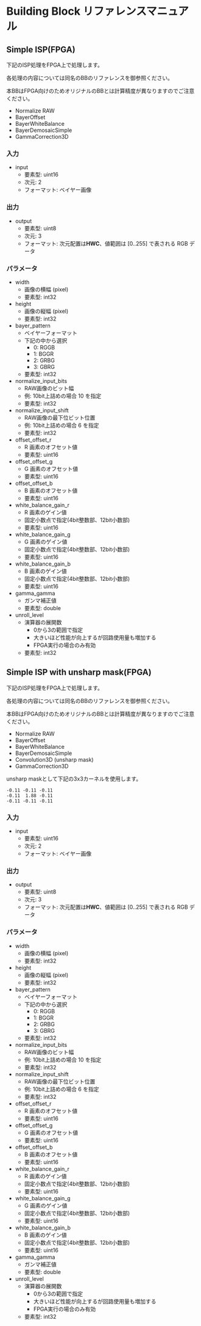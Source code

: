 # Building Block リファレンスマニュアル
<!-- ion-bb-fpga -->

## Simple ISP(FPGA)

下記のISP処理をFPGA上で処理します。

各処理の内容については同名のBBのリファレンスを御参照ください。

本BBはFPGA向けのためオリジナルのBBとは計算精度が異なりますのでご注意ください。

- Normalize RAW
- BayerOffset
- BayerWhiteBalance
- BayerDemosaicSimple
- GammaCorrection3D

### 入力

- input
  - 要素型: uint16
  - 次元: 2
  - フォーマット: ベイヤー画像

### 出力

- output
  - 要素型: uint8
  - 次元: 3
  - フォーマット: 次元配置は**HWC**、値範囲は [0..255] で表される RGB データ

### パラメータ

- width
  - 画像の横幅 (pixel)
  - 要素型: int32
- height
  - 画像の縦幅 (pixel)
  - 要素型: int32
- bayer_pattern
  - ベイヤーフォーマット
  - 下記の中から選択
    - 0: RGGB
    - 1: BGGR
    - 2: GRBG
    - 3: GBRG
  - 要素型: int32
- normalize_input_bits
  - RAW画像のビット幅
  - 例: 10bit上詰めの場合 10 を指定
  - 要素型: int32
- normalize_input_shift
  - RAW画像の最下位ビット位置
  - 例: 10bit上詰めの場合 6 を指定
  - 要素型: int32
- offset_offset_r
  - R 画素のオフセット値
  - 要素型: uint16
- offset_offset_g
  - G 画素のオフセット値
  - 要素型: uint16
- offset_offset_b
  - B 画素のオフセット値
  - 要素型: uint16
- white_balance_gain_r
  - R 画素のゲイン値
  - 固定小数点で指定(4bit整数部、12bit小数部)
  - 要素型: uint16
- white_balance_gain_g
  - G 画素のゲイン値
  - 固定小数点で指定(4bit整数部、12bit小数部)
  - 要素型: uint16
- white_balance_gain_b
  - B 画素のゲイン値
  - 固定小数点で指定(4bit整数部、12bit小数部)
  - 要素型: uint16
- gamma_gamma
  - ガンマ補正値
  - 要素型: double
- unroll_level
  - 演算器の展開数
    - 0から3の範囲で指定
    - 大きいほど性能が向上するが回路使用量も増加する
    - FPGA実行の場合のみ有効
  - 要素型: int32

## Simple ISP with unsharp mask(FPGA)

下記のISP処理をFPGA上で処理します。

各処理の内容については同名のBBのリファレンスを御参照ください。

本BBはFPGA向けのためオリジナルのBBとは計算精度が異なりますのでご注意ください。

- Normalize RAW
- BayerOffset
- BayerWhiteBalance
- BayerDemosaicSimple
- Convolution3D (unsharp mask)
- GammaCorrection3D

unsharp maskとして下記の3x3カーネルを使用します。

```
-0.11 -0.11 -0.11
-0.11  1.88 -0.11
-0.11 -0.11 -0.11
```

### 入力

- input
  - 要素型: uint16
  - 次元: 2
  - フォーマット: ベイヤー画像

### 出力

- output
  - 要素型: uint8
  - 次元: 3
  - フォーマット: 次元配置は**HWC**、値範囲は [0..255] で表される RGB データ

### パラメータ

- width
  - 画像の横幅 (pixel)
  - 要素型: int32
- height
  - 画像の縦幅 (pixel)
  - 要素型: int32
- bayer_pattern
  - ベイヤーフォーマット
  - 下記の中から選択
    - 0: RGGB
    - 1: BGGR
    - 2: GRBG
    - 3: GBRG
  - 要素型: int32
- normalize_input_bits
  - RAW画像のビット幅
  - 例: 10bit上詰めの場合 10 を指定
  - 要素型: int32
- normalize_input_shift
  - RAW画像の最下位ビット位置
  - 例: 10bit上詰めの場合 6 を指定
  - 要素型: int32
- offset_offset_r
  - R 画素のオフセット値
  - 要素型: uint16
- offset_offset_g
  - G 画素のオフセット値
  - 要素型: uint16
- offset_offset_b
  - B 画素のオフセット値
  - 要素型: uint16
- white_balance_gain_r
  - R 画素のゲイン値
  - 固定小数点で指定(4bit整数部、12bit小数部)
  - 要素型: uint16
- white_balance_gain_g
  - G 画素のゲイン値
  - 固定小数点で指定(4bit整数部、12bit小数部)
  - 要素型: uint16
- white_balance_gain_b
  - B 画素のゲイン値
  - 固定小数点で指定(4bit整数部、12bit小数部)
  - 要素型: uint16
- gamma_gamma
  - ガンマ補正値
  - 要素型: double
- unroll_level
  - 演算器の展開数
    - 0から3の範囲で指定
    - 大きいほど性能が向上するが回路使用量も増加する
    - FPGA実行の場合のみ有効
  - 要素型: int32
